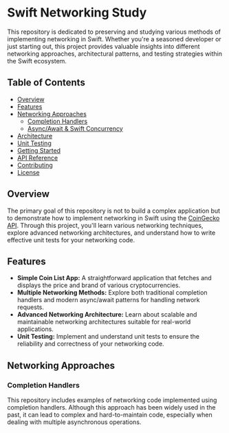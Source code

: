 # Swift Networking Study

This repository is dedicated to preserving and studying various methods of implementing networking in Swift. Whether you're a seasoned developer or just starting out, this project provides valuable insights into different networking approaches, architectural patterns, and testing strategies within the Swift ecosystem.

## Table of Contents

- [Overview](#overview)
- [Features](#features)
- [Networking Approaches](#networking-approaches)
  - [Completion Handlers](#completion-handlers)
  - [Async/Await & Swift Concurrency](#asyncawait--swift-concurrency)
- [Architecture](#architecture)
- [Unit Testing](#unit-testing)
- [Getting Started](#getting-started)
- [API Reference](#api-reference)
- [Contributing](#contributing)
- [License](#license)

## Overview

The primary goal of this repository is not to build a complex application but to demonstrate how to implement networking in Swift using the [CoinGecko API](https://www.coingecko.com/en/api). Through this project, you'll learn various networking techniques, explore advanced networking architectures, and understand how to write effective unit tests for your networking code.

## Features

- **Simple Coin List App:** A straightforward application that fetches and displays the price and brand of various cryptocurrencies.
- **Multiple Networking Methods:** Explore both traditional completion handlers and modern async/await patterns for handling network requests.
- **Advanced Networking Architecture:** Learn about scalable and maintainable networking architectures suitable for real-world applications.
- **Unit Testing:** Implement and understand unit tests to ensure the reliability and correctness of your networking code.

## Networking Approaches

### Completion Handlers

This repository includes examples of networking code implemented using completion handlers. Although this approach has been widely used in the past, it can lead to complex and hard-to-maintain code, especially when dealing with multiple asynchronous operations.
